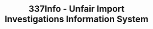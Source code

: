 ---
layout: default
bigquery: https://console.cloud.google.com/bigquery?p=patents-public-data&d=usitc_investigations&page=dataset&project=sheets-management-319211
citation: US International Trade Commission 337Info Unfair Import Investigations Information
  System
contributors: US International Trade Comission
cost: None
description: US International Trade Commission 337Info Unfair Import Investigations
  Information System contains data on investigations done under Section 337. Section
  337 declares the infringement of certain statutory intellectual property rights
  and other forms of unfair competition in import trade to be unlawful practices.
  Most Section 337 investigations involve allegations of patent or registered trademark
  infringement.
documentation: FAQ and tutorial available on the site
last_edit: Mon, 04 Apr 2022 19:10:40 GMT
location: https://pubapps2.usitc.gov/337external/
maintained_by: US International Trade Comission
schema_fields: '[''trademarkNumbers'', ''publication_number'', ''teoReliefGranted'',
  ''actualEndDateEvidHear'', ''endDateMarkmanHearing'', ''finalDetViolation'', ''id'',
  ''docketNo'', ''dateComplaintFiled'', ''finalIdOnViolationDue'', ''scheduledStartDateEvidHear'',
  ''issueDateOtherNonFinal'', ''startDateMarkmanHearing'', ''complainant'', ''cafcAppeals'',
  ''respondent'', ''copyrightNumbers'', ''invUnfairAct'', ''currentStatus'', ''dateCreated'',
  ''markmanHearing'', ''finalDetNoViolation'', ''aljAssigned'', ''targetDate'', ''lastUpdated'',
  ''dateOfPublicationFrNotice'', ''investigationTermDate'', ''gcAttorney'', ''currentActiveALJ'',
  ''htsNumbers'', ''finalIdOnViolationIssue'', ''teoIdIssueDate'', ''ouiiParticipation'',
  ''reportingRequirements'', ''investigationNo'', ''title'', ''investigationType'',
  ''scheduledEndDateEvidHear'', ''ouiiAttorney'', ''teoIdDueDate'', ''patentNumber'',
  ''patentNumbers'', ''teoProceedingInvolved'', ''actualStartDateEvidHear'', ''internalRemand'']'
shortname: unfair_import_investigations
tags:
- import
- legal
- trade
timeframe: 2008-2021 (prior to 2008 downloadable as a JSON file)
title: 337Info - Unfair Import Investigations Information System
uuid: 2721f5ec-e599-4890-9265-9706719fc71e
---